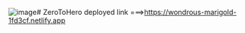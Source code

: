 ![image](https://github.com/user-attachments/assets/9d6e811f-efb4-44ed-97da-aefca2ba3a37)# ZeroToHero
deployed link ===>https://wondrous-marigold-1fd3cf.netlify.app

